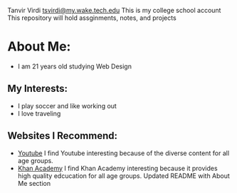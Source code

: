 Tanvir Virdi tsvirdi@my.wake.tech.edu
This is my college school account
This repository will hold assginments, notes, and projects
  # About Me: 
  * I am 21 years old studying Web Design
  ## My Interests:
  * I play soccer and like working out
  * I love traveling
  ## Websites I Recommend:
 * [Youtube](https://www.youtube.com/) I find Youtube interesting because of the diverse content for all age groups. 
 * [Khan Academy](https://www.khanacademy.org/) I find Khan Academy interesting because it provides high quality edcucation for all age groups. 
Updated README with About Me section
